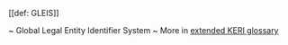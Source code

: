 [[def: GLEIS]]

~ Global Legal Entity Identifier System
~ More in <a href="https://weboftrust.github.io/WOT-terms/docs/glossary/GLEIS">extended KERI glossary</a>
